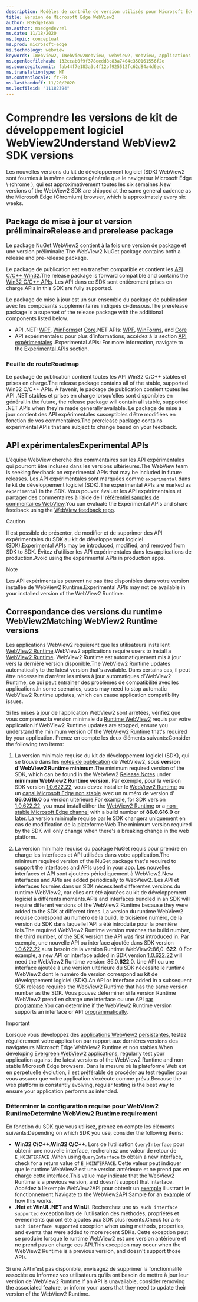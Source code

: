 ```yaml
---
description: Modèles de contrôle de version utilisés pour Microsoft Edge WebView2
title: Version de Microsoft Edge WebView2
author: MSEdgeTeam
ms.author: msedgedevrel
ms.date: 11/18/2020
ms.topic: conceptual
ms.prod: microsoft-edge
ms.technology: webview
keywords: IWebView2, IWebView2WebView, webview2, WebView, applications WPF, WPF, Edge, ICoreWebView2, ICoreWebView2Host, contrôle de navigateur, html Edge
ms.openlocfilehash: 132ccab0f9f378eedd8c83a7404c350161556f2e
ms.sourcegitcommit: fab44f7e183a3c4f12bf925512fc62d84a4d6edc
ms.translationtype: MT
ms.contentlocale: fr-FR
ms.lasthandoff: 11/20/2020
ms.locfileid: "11182394"
---
```

# <span data-ttu-id="ec0e7-104">Comprendre les versions de kit de développement logiciel WebView2</span><span class="sxs-lookup"><span data-stu-id="ec0e7-104">Understand WebView2 SDK versions</span></span>

<span data-ttu-id="ec0e7-105">Les nouvelles versions du kit de développement logiciel (SDK) WebView2 sont fournies à la même cadence générale que le navigateur Microsoft Edge \ (chrome \), qui est approximativement toutes les six semaines.</span><span class="sxs-lookup"><span data-stu-id="ec0e7-105">New versions of the WebView2 SDK are shipped at the same general cadence as the Microsoft Edge \(Chromium\) browser, which is approximately every six weeks.</span></span>  

## <span data-ttu-id="ec0e7-106">Package de mise à jour et version préliminaire</span><span class="sxs-lookup"><span data-stu-id="ec0e7-106">Release and prerelease package</span></span>  

<span data-ttu-id="ec0e7-107">Le package NuGet WebView2 contient à la fois une version de package et une version préliminaire.</span><span class="sxs-lookup"><span data-stu-id="ec0e7-107">The WebView2 NuGet package contains both a release and pre-release package.</span></span>  

<span data-ttu-id="ec0e7-108">Le package de publication est en transfert compatible et contient les [API C/C++ Win32][ReferenceWin32].</span><span class="sxs-lookup"><span data-stu-id="ec0e7-108">The release package is forward compatible and contains the [Win32 C/C++ APIs][ReferenceWin32].</span></span>  <span data-ttu-id="ec0e7-109">Les API dans ce SDK sont entièrement prises en charge.</span><span class="sxs-lookup"><span data-stu-id="ec0e7-109">APIs in this SDK are fully supported.</span></span>  

<span data-ttu-id="ec0e7-110">Le package de mise à jour est un sur-ensemble du package de publication avec les composants supplémentaires indiqués ci-dessous.</span><span class="sxs-lookup"><span data-stu-id="ec0e7-110">The prerelease package is a superset of the release package with the additional components listed below.</span></span>  

*   <span data-ttu-id="ec0e7-111">API .NET: [WPF][DotnetMicrosoftWebWebview2WpfNamespace], [WinForms][DotnetMicrosoftWebWebview2WinformsNamespace]et [Core][DotnetMicrosoftWebWebview2CoreNamespace]</span><span class="sxs-lookup"><span data-stu-id="ec0e7-111">.NET APIs: [WPF][DotnetMicrosoftWebWebview2WpfNamespace], [WinForms][DotnetMicrosoftWebWebview2WinformsNamespace], and [Core][DotnetMicrosoftWebWebview2CoreNamespace]</span></span>  
*   <span data-ttu-id="ec0e7-112">API expérimentales: pour plus d’informations, accédez à la section [API expérimentales](#experimental-apis) .</span><span class="sxs-lookup"><span data-stu-id="ec0e7-112">Experimental APIs:  For more information, navigate to the [Experimental APIs](#experimental-apis) section.</span></span>  

### <span data-ttu-id="ec0e7-113">Feuille de route</span><span class="sxs-lookup"><span data-stu-id="ec0e7-113">Roadmap</span></span>  

<span data-ttu-id="ec0e7-114">Le package de publication contient toutes les API Win32 C/C++ stables et prises en charge.</span><span class="sxs-lookup"><span data-stu-id="ec0e7-114">The release package contains all of the stable, supported Win32 C/C++ APIs.</span></span>  <span data-ttu-id="ec0e7-115">À l’avenir, le package de publication contient toutes les API .NET stables et prises en charge lorsqu’elles sont disponibles en général.</span><span class="sxs-lookup"><span data-stu-id="ec0e7-115">In the future, the release package will contain all stable, supported .NET APIs when they're made generally available.</span></span>  <span data-ttu-id="ec0e7-116">Le package de mise à jour contient des API expérimentales susceptibles d’être modifiées en fonction de vos commentaires.</span><span class="sxs-lookup"><span data-stu-id="ec0e7-116">The prerelease package contains experimental APIs that are subject to change based on your feedback.</span></span> 

## <span data-ttu-id="ec0e7-117">API expérimentales</span><span class="sxs-lookup"><span data-stu-id="ec0e7-117">Experimental APIs</span></span>  

<span data-ttu-id="ec0e7-118">L’équipe WebView cherche des commentaires sur les API expérimentales qui pourront être incluses dans les versions ultérieures.</span><span class="sxs-lookup"><span data-stu-id="ec0e7-118">The WebView team is seeking feedback on experimental APIs that may be included in future releases.</span></span>  <span data-ttu-id="ec0e7-119">Les API expérimentales sont marquées comme `experimental` dans le kit de développement logiciel (SDK).</span><span class="sxs-lookup"><span data-stu-id="ec0e7-119">The experimental APIs are marked as `experimental` in the SDK.</span></span>  <span data-ttu-id="ec0e7-120">Vous pouvez évaluer les API expérimentales et partager des commentaires à l’aide de l' [référentiel samples de commentaires WebView][GithubMicrosoftedgeWebviewfeedback].</span><span class="sxs-lookup"><span data-stu-id="ec0e7-120">You can evaluate the Experimental APIs and share feedback using the [WebView feedback repo][GithubMicrosoftedgeWebviewfeedback].</span></span>  

> [!CAUTION]
> <span data-ttu-id="ec0e7-121">Il est possible de présenter, de modifier et de supprimer des API expérimentales du SDK au kit de développement logiciel (SDK).</span><span class="sxs-lookup"><span data-stu-id="ec0e7-121">Experimental APIs may be introduced, modified, and removed from SDK to SDK.</span></span>  <span data-ttu-id="ec0e7-122">Évitez d’utiliser les API expérimentales dans les applications de production.</span><span class="sxs-lookup"><span data-stu-id="ec0e7-122">Avoid using the experimental APIs in production apps.</span></span>  

> [!NOTE]
> <span data-ttu-id="ec0e7-123">Les API expérimentales peuvent ne pas être disponibles dans votre version installée de WebView2 Runtime.</span><span class="sxs-lookup"><span data-stu-id="ec0e7-123">Experimental APIs may not be available in your installed version of the WebView2 Runtime.</span></span>  

## <span data-ttu-id="ec0e7-124">Correspondance des versions du runtime WebView2</span><span class="sxs-lookup"><span data-stu-id="ec0e7-124">Matching WebView2 Runtime versions</span></span>  
<span data-ttu-id="ec0e7-125">Les applications WebView2 requièrent que les utilisateurs installent [WebView2 Runtime][MicrosoftDeveloperEdgeWebview2].</span><span class="sxs-lookup"><span data-stu-id="ec0e7-125">WebView2 applications require users to install a [WebView2 Runtime][MicrosoftDeveloperEdgeWebview2].</span></span> <span data-ttu-id="ec0e7-126">WebView2 Runtime est automatiquement mis à jour vers la dernière version disponible.</span><span class="sxs-lookup"><span data-stu-id="ec0e7-126">The WebView2 Runtime updates automatically to the latest version that's available.</span></span> <span data-ttu-id="ec0e7-127">Dans certains cas, il peut être nécessaire d’arrêter les mises à jour automatiques d’WebView2 Runtime, ce qui peut entraîner des problèmes de compatibilité avec les applications.</span><span class="sxs-lookup"><span data-stu-id="ec0e7-127">In some scenarios, users may need to stop automatic WebView2 Runtime updates, which can cause application compatibility issues.</span></span>

<span data-ttu-id="ec0e7-128">Si les mises à jour de l’application WebView2 sont arrêtées, vérifiez que vous comprenez la version minimale du [Runtime WebView2][MicrosoftDeveloperEdgeWebview2] requis par votre application.</span><span class="sxs-lookup"><span data-stu-id="ec0e7-128">If WebView2 Runtime updates are stopped, ensure you understand the minimum version of the [WebView2 Runtime][MicrosoftDeveloperEdgeWebview2] that's required by your application.</span></span> <span data-ttu-id="ec0e7-129">Prenez en compte les deux éléments suivants:</span><span class="sxs-lookup"><span data-stu-id="ec0e7-129">Consider the following two items:</span></span>  

1. <span data-ttu-id="ec0e7-130">La version minimale requise du kit de développement logiciel (SDK), qui se trouve dans les [notes de publication][Releasenotes] de WebView2, sous **version d’WebView2 Runtime minimum**.</span><span class="sxs-lookup"><span data-stu-id="ec0e7-130">The minimum required version of the SDK, which can be found in the WebView2 [Release Notes][Releasenotes] under **minimum WebView2 Runtime version**.</span></span> <span data-ttu-id="ec0e7-131">Par exemple, pour la version SDK version [1.0.622.22](https://docs.microsoft.com/microsoft-edge/webview2/releasenotes#1062222), vous devez installer le [WebView2 Runtime][MicrosoftDeveloperEdgeWebview2] ou un [canal Microsoft Edge non stable][MicrosoftedgeinsiderDownload] avec un numéro de version d' **86.0.616.0** ou version ultérieure.</span><span class="sxs-lookup"><span data-stu-id="ec0e7-131">For example, for SDK version [1.0.622.22](https://docs.microsoft.com/microsoft-edge/webview2/releasenotes#1062222), you must install either the [WebView2 Runtime][MicrosoftDeveloperEdgeWebview2] or a [non-stable Microsoft Edge channel][MicrosoftedgeinsiderDownload] with a build number of **86.0.616.0** or later.</span></span> <span data-ttu-id="ec0e7-132">La version minimale requise par le SDK changera uniquement en cas de modification de la plateforme Web.</span><span class="sxs-lookup"><span data-stu-id="ec0e7-132">The minimum version required by the SDK will only change when there's a breaking change in the web platform.</span></span>

2. <span data-ttu-id="ec0e7-133">La version minimale requise du package NuGet requis pour prendre en charge les interfaces et API utilisées dans votre application.</span><span class="sxs-lookup"><span data-stu-id="ec0e7-133">The minimum required version of the NuGet package that's required to support the interfaces and APIs used in your app.</span></span> <span data-ttu-id="ec0e7-134">Les nouvelles interfaces et API sont ajoutées périodiquement à WebView2.</span><span class="sxs-lookup"><span data-stu-id="ec0e7-134">New interfaces and APIs are added periodically to WebView2.</span></span> <span data-ttu-id="ec0e7-135">Les API et interfaces fournies dans un SDK nécessitent différentes versions du runtime WebView2, car elles ont été ajoutées au kit de développement logiciel à différents moments.</span><span class="sxs-lookup"><span data-stu-id="ec0e7-135">APIs and interfaces bundled in an SDK will require different versions of the WebView2 Runtime because they were added to the SDK at different times.</span></span>  <span data-ttu-id="ec0e7-136">La version du runtime WebView2 requise correspond au numéro de la build, le troisième numéro, de la version du SDK dans laquelle l’API a été introduite pour la première fois.</span><span class="sxs-lookup"><span data-stu-id="ec0e7-136">The required WebView2 Runtime version matches the build number, the third number, of the SDK version the API was first introduced in.</span></span> <span data-ttu-id="ec0e7-137">Par exemple, une nouvelle API ou interface ajoutée dans SDK version [1.0.622.22](https://docs.microsoft.com/microsoft-edge/webview2/releasenotes#1062222) aura besoin de la version Runtime WebView2:86,0. **622**. 0.</span><span class="sxs-lookup"><span data-stu-id="ec0e7-137">For example, a new API or interface added in SDK version [1.0.622.22](https://docs.microsoft.com/microsoft-edge/webview2/releasenotes#1062222) will need the WebView2 Runtime version: 86.0.**622**.0.</span></span> <span data-ttu-id="ec0e7-138">Une API ou une interface ajoutée à une version ultérieure du SDK nécessite le runtime WebView2 dont le numéro de version correspond au kit de développement logiciel (SDK).</span><span class="sxs-lookup"><span data-stu-id="ec0e7-138">An API or interface added in a subsequent SDK release requires the WebView2 Runtime that has the same version number as the SDK.</span></span> <span data-ttu-id="ec0e7-139">Vous pouvez déterminer si la version Runtime WebView2 prend en charge une interface ou une API [par programme](#determine-webview2-runtime-requirement).</span><span class="sxs-lookup"><span data-stu-id="ec0e7-139">You can determine if the WebView2 Runtime version supports an interface or API [programmatically](#determine-webview2-runtime-requirement).</span></span>

> [!IMPORTANT]
> <span data-ttu-id="ec0e7-140">Lorsque vous développez des [applications WebView2 persistantes](distribution.md#evergreen-distribution-mode), testez régulièrement votre application par rapport aux dernières versions des navigateurs Microsoft Edge WebView2 Runtime et non stables.</span><span class="sxs-lookup"><span data-stu-id="ec0e7-140">When developing [Evergreen WebView2 applications](distribution.md#evergreen-distribution-mode), regularly test your application against the latest versions of the WebView2 Runtime and non-stable Microsoft Edge browsers.</span></span>  <span data-ttu-id="ec0e7-141">Dans la mesure où la plateforme Web est en perpétuelle évolution, il est préférable de procéder au test régulier pour vous assurer que votre application s’exécute comme prévu.</span><span class="sxs-lookup"><span data-stu-id="ec0e7-141">Because the web platform is constantly evolving, regular testing is the best way to ensure your application performs as intended.</span></span>  

### <span data-ttu-id="ec0e7-142">Déterminer la configuration requise pour WebView2 Runtime</span><span class="sxs-lookup"><span data-stu-id="ec0e7-142">Determine WebView2 Runtime requirement</span></span>

<span data-ttu-id="ec0e7-143">En fonction du SDK que vous utilisez, prenez en compte les éléments suivants:</span><span class="sxs-lookup"><span data-stu-id="ec0e7-143">Depending on which SDK you use, consider the following items:</span></span> 

*   <span data-ttu-id="ec0e7-144">**Win32 C/C++**.</span><span class="sxs-lookup"><span data-stu-id="ec0e7-144">**Win32 C/C++**.</span></span>  <span data-ttu-id="ec0e7-145">Lors de l’utilisation `QueryInterface` pour obtenir une nouvelle interface, recherchez une valeur de retour de `E_NOINTERFACE` .</span><span class="sxs-lookup"><span data-stu-id="ec0e7-145">When using `QueryInterface` to obtain a new interface, check for a return value of `E_NOINTERFACE`.</span></span>  <span data-ttu-id="ec0e7-146">Cette valeur peut indiquer que le runtime WebView2 est une version antérieure et ne prend pas en charge cette interface.</span><span class="sxs-lookup"><span data-stu-id="ec0e7-146">This value may indicate that the WebView2 Runtime is a previous version, and doesn't support that interface.</span></span> <span data-ttu-id="ec0e7-147">Accédez à l’exemple WebView2API pour obtenir un [exemple](https://github.com/MicrosoftEdge/WebView2Samples/blob/8ec7de9d3e80a942bc7025cffad98eee75e11e64/SampleApps/WebView2APISample/AppWindow.cpp#L622) illustrant le fonctionnement.</span><span class="sxs-lookup"><span data-stu-id="ec0e7-147">Navigate to the WebView2API Sample for an [example](https://github.com/MicrosoftEdge/WebView2Samples/blob/8ec7de9d3e80a942bc7025cffad98eee75e11e64/SampleApps/WebView2APISample/AppWindow.cpp#L622) of how this works.</span></span>
*   <span data-ttu-id="ec0e7-148">**.Net et WinUI**.</span><span class="sxs-lookup"><span data-stu-id="ec0e7-148">**.NET and WinUI**.</span></span>  <span data-ttu-id="ec0e7-149">Recherchez une `No such interface supported` exception lors de l’utilisation des méthodes, propriétés et événements qui ont été ajoutés aux SDK plus récents.</span><span class="sxs-lookup"><span data-stu-id="ec0e7-149">Check for a `No such interface supported` exception when using methods, properties, and events that were added to more recent SDKs.</span></span>  <span data-ttu-id="ec0e7-150">Cette exception peut se produire lorsque le runtime WebView2 est une version antérieure et ne prend pas en charge ces API.</span><span class="sxs-lookup"><span data-stu-id="ec0e7-150">This exception may occur when the WebView2 Runtime is a previous version, and doesn't support those APIs.</span></span>  

<span data-ttu-id="ec0e7-151">Si une API n’est pas disponible, envisagez de supprimer la fonctionnalité associée ou Informez vos utilisateurs qu’ils ont besoin de mettre à jour leur version de WebView2 Runtime.</span><span class="sxs-lookup"><span data-stu-id="ec0e7-151">If an API is unavailable, consider removing the associated feature, or inform your users that they need to update their version of the WebView2 Runtime.</span></span>  



 

<!--## Versioning  

After you have used a particular version of the SDK to build your app, your app may end up running with an older or newer version of installed browser binaries.  Until version 1.0.0.0 of WebView2 there may be breaking changes during updates that prevent your SDK from working with different versions of installed browser binaries.  After version 1.0.0.0, different versions of the SDK may work with different versions of the installed browser by using the following best practices.  

1.  To account for breaking changes to the API be sure to check for failure when requesting the DLL export `CreateCoreWebView2Environment` and when running `QueryInterface` on any `CoreWebView2` object.  A return value of `E_NOINTERFACE` indicates that the SDK is not compatible with the Microsoft Edge browser binaries.  
1.  Checking for failure from `QueryInterface` also accounts for cases where the SDK is newer than the version of the Microsoft Edge browser and your app attempts to use an interface of which the Microsoft Edge browser is unaware.  

1.  When an interface is unavailable, you may consider disabling the associated feature if possible, or otherwise informing your users to update their browsers.  -->  

<!--links -->  

[Releasenotes]: ../releasenotes.md "Notes de publication pour WebView2 SDK | Documents Microsoft"  

[DeployedgeChannels]: /deployedge/microsoft-edge-channels "Vue d’ensemble des canaux Microsoft Edge | Documents Microsoft"  

[DotnetMicrosoftWebWebview2CoreNamespace]: /dotnet/api/microsoft.web.webview2.core "Espace de noms Microsoft. Web. WebView2. Core | Documents Microsoft"  
[DotnetMicrosoftWebWebview2WpfNamespace]: /dotnet/api/microsoft.web.webview2.wpf "Espace de noms Microsoft. Web. WebView2. WPF | Documents Microsoft"  
[DotnetMicrosoftWebWebview2WinformsNamespace]: /dotnet/api/microsoft.web.webview2.winforms "Espace de noms Microsoft. Web. WebView2. WinForms | Documents Microsoft"  
[ReferenceWin32]: /microsoft-edge/webview2/reference/win32 "Référence C++ Win32 WebView2 | Documents Microsoft"  

[MicrosoftDeveloperEdgeWebview2]: https://developer.microsoft.com/microsoft-edge/webview2/ "Microsoft Edge WebView2 | Développeur Microsoft"  

[GithubMicrosoftedgeWebviewfeedback]: https://github.com/MicrosoftEdge/WebViewFeedback "Commentaires sur le WebView-MicrosoftEdge/WebViewFeedback | GitHub"  

[MicrosoftedgeinsiderDownload]: https://www.microsoftedgeinsider.com/download "Télécharger les canaux Microsoft Edge Insider"  

